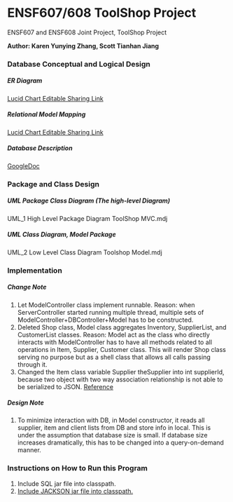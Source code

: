 # ENSF607/608 ToolShop Project
ENSF607 and ENSF608 Joint Project, ToolShop Project  

**Author: Karen Yunying Zhang, Scott Tianhan Jiang**

### Database Conceptual and Logical Design
##### ER Diagram
[Lucid Chart Editable Sharing Link](https://lucid.app/invitations/accept/d0bdbd76-d8f8-4cc0-9238-4e9bcc2f756f)  
##### Relational Model Mapping
[Lucid Chart Editable Sharing Link](https://lucid.app/invitations/accept/4c08bc4f-2114-4ae7-98b6-0bed1c0e1945)
##### Database Description
[GoogleDoc](https://docs.google.com/document/d/180pSjMFg5sbJ-rtn0WJmAR0fkeGppYdac0jhApfK9g0/edit)
### Package and Class Design
##### UML Package Class Diagram (The high-level Diagram)
UML_1 High Level Package Diagram ToolShop MVC.mdj
##### UML Class Diagram, Model Package
UML_2 Low Level Class Diagram Toolshop Model.mdj


### Implementation
##### Change Note  
1. Let ModelController class implement runnable. Reason: when ServerController started running multiple thread, multiple sets of ModelController+DBController+Model has to be constructed. 
2. Deleted Shop class, Model class aggregates Inventory, SupplierList, and CustomerList classes. Reason: Model act as the class who directly interacts with ModelController has to have all methods related to all operations in Item, Supplier, Customer class. This will render Shop class serving no purpose but as a shell class that allows all calls passing through it.
3. Changed the Item class variable Supplier theSupplier into int supplierId, because two object with two way association relationship is not able to be serialized to JSON. [Reference](https://stackoverflow.com/questions/27926794/jackson-and-serialization)

##### Design Note
1. To minimize interaction with DB, in Model constructor, it reads all supplier, item and client lists from DB and store info in local. This is under the assumption that database size is small. If database size increases dramatically, this has to be changed into a query-on-demand manner.

### Instructions on How to Run this Program
1. Include SQL jar file into classpath.
2. [Include JACKSON jar file into classpath.](https://www.youtube.com/watch?v=J2RBO_9wjYg)